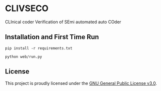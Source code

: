 # CLIVSECO

CLInical coder Verification of SEmi automated auto COder

## Installation and First Time Run

```
pip install -r requirements.txt
```

```
python web/run.py
```

## License

This project is proudly licensed under the [GNU General Public License v3.0](https://raw.githubusercontent.com/KeironO/CLIVSECO/dev/LICENSE).